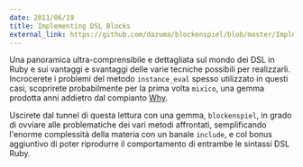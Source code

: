 ```yaml
---
date: 2011/06/19
title: Implementing DSL Blocks
external_link: https://github.com/dazuma/blockenspiel/blob/master/ImplementingDSLblocks.rdoc
---
```


Una panoramica ultra-comprensibile e dettagliata sul mondo dei DSL in Ruby e sui vantaggi e svantaggi delle varie tecniche possibili per realizzarli. Incrocerete i problemi del metodo `instance_eval` spesso utilizzato in questi casi, scoprirete probabilmente per la prima volta `mixico`, una gemma prodotta anni addietro dal compianto [Why](http://it.wikipedia.org/wiki/Why_the_lucky_stiff).

Uscirete dal tunnel di questa lettura con una gemma, `blockenspiel`, in grado di ovviare alle problematiche dei vari metodi affrontati,
semplificando l'enorme complessità della materia con un banale `include`, e col bonus aggiuntivo di poter riprodurre il comportamento di entrambe le sintassi DSL Ruby.
